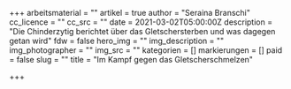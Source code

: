 +++
arbeitsmaterial = ""
artikel = true
author = "Seraina Branschi"
cc_licence = ""
cc_src = ""
date = 2021-03-02T05:00:00Z
description = "Die Chinderzytig berichtet über das Gletschersterben und was dagegen getan wird"
fdw = false
hero_img = ""
img_description = ""
img_photographer = ""
img_src = ""
kategorien = []
markierungen = []
paid = false
slug = ""
title = "Im Kampf gegen das Gletscherschmelzen"

+++
